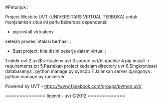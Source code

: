 #Petunjuk :

Project Wesbite UVT (UNIVERSITARS VIRTUAL TERBUKA)
untuk menjalankan situs ini perlu beberapa dependensi:

* pip install virtualenv

setelah proses intalasi berhasil :

* Buat project, kita disini bekerja dalam virtual :

1.mkdir uvt
2.uvt$ virtualenv uvt 
3.source uvt/bin/active
4.pip install -r requirements.txt
5.Pastekan project kedalam directory uvt
6.Singkronisasi databasenya : python manage.py syncdb
7.Jalankan server djangonya : python manage.py runserver


Powered by UVT - https://www.facebook.com/groups/python.uvt/

============== licenci - uvt @2012 =============


